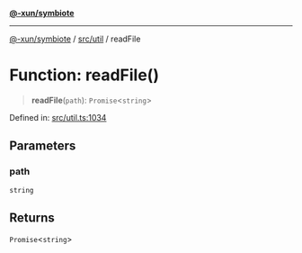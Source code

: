 [**@-xun/symbiote**](../../../README.md)

***

[@-xun/symbiote](../../../README.md) / [src/util](../README.md) / readFile

# Function: readFile()

> **readFile**(`path`): `Promise`\<`string`\>

Defined in: [src/util.ts:1034](https://github.com/Xunnamius/symbiote/blob/7f982952167d73373d4dffdf7657e7060cf032fe/src/util.ts#L1034)

## Parameters

### path

`string`

## Returns

`Promise`\<`string`\>
